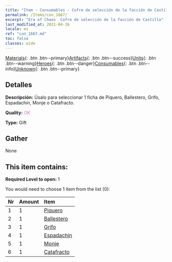 ```yaml
---
title: "Item - Consumables - Cofre de selección de la facción de Castillo"
permalink: /Items/con_1667/
excerpt: "Era of Chaos  Cofre de selección de la facción de Castillo"
last_modified_at: 2021-04-16
locale: es
ref: "con_1667.md"
toc: false
classes: wide
---
```

 [Materials](/es/Items/){: .btn .btn--primary}[Artifacts](/es/Items/Artifacts/){: .btn .btn--success}[Units](/es/Items/Units/){: .btn .btn--warning}[Heroes](/es/Items/Heroes/){: .btn .btn--danger}[Consumables](/es/Items/Consumables/){: .btn .btn--info}[Unknown](/es/Items/Unknown/){: .btn .btn--primary}

## Detalles
 **Descripción:** Úsalo para seleccionar 1 ficha de Piquero, Ballestero, Grifo, Espadachín, Monje o Catafracto.

 **Quality:** <span style="color: #DA70D6">OK</span>

 **Type:** Gift

## Gather

  None

## This item contains:

 **Required Level to open:** 1

 You would need to choose 1 item from the list (0):

  | Nr | Amount |     Item    |
  |:---|:-------|:------------|
  | 1 | 1 | [Piquero](/es/Items/unt_190/) |  | 
  | 2 | 1 | [Ballestero](/es/Items/unt_191/) |  | 
  | 3 | 1 | [Grifo](/es/Items/unt_192/) |  | 
  | 4 | 1 | [Espadachín](/es/Items/unt_193/) |  | 
  | 5 | 1 | [Monje](/es/Items/unt_194/) |  | 
  | 6 | 1 | [Catafracto](/es/Items/unt_195/) |  | 
